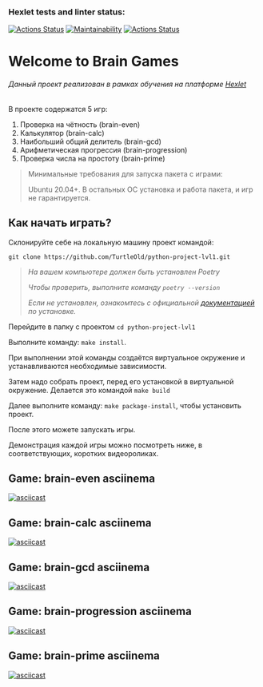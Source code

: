 ### Hexlet tests and linter status:
[![Actions Status](https://github.com/TurtleOld/python-project-lvl1/workflows/hexlet-check/badge.svg)](https://github.com/TurtleOld/python-project-lvl1/actions)
[![Maintainability](https://api.codeclimate.com/v1/badges/f190ea9be7f732331bb2/maintainability)](https://codeclimate.com/github/TurtleOld/python-project-lvl1/maintainability)
[![Actions Status](https://github.com/TurtleOld/python-project-lvl1/workflows/brain-games/badge.svg)](https://github.com/TurtleOld/python-project-lvl1/actions)

# Welcome to Brain Games

###### *Данный проект реализован в рамках обучения на платформе* [Hexlet](https://ru.hexlet.io/)

В проекте содержатся 5 игр: 
1. Проверка на чётность (brain-even)
2. Калькулятор (brain-calc)
3. Наибольший общий делитель (brain-gcd)
4. Арифметическая прогрессия (brain-progression)
5. Проверка числа на простоту (brain-prime)


>Минимальные требования для запуска пакета с играми:
>
>Ubuntu 20.04+. В остальных ОС установка и работа пакета, и игр не гарантируется.



## Как начать играть?
Склонируйте себе на локальную машину проект командой:

`git clone https://github.com/TurtleOld/python-project-lvl1.git`

>*На вашем компьютере должен быть установлен Poetry*
>
>*Чтобы проверить, выполните команду `poetry --version`*
>
>*Если не установлен, ознакомтесь с официальной [документацией](https://python-poetry.org/docs/) по установке.*

Перейдите в папку с проектом `cd python-project-lvl1`

Выполните команду: `make install`.

При выполнении этой команды создаётся виртуальное окружение и устанавливаются необходимые зависимости.

Затем надо собрать проект, перед его установкой в виртуальной окружение. 
Делается это командой `make build`

Далее выполните команду: `make package-install`, чтобы установить проект.

После этого можете запускать игры.

Демонстрация каждой игры можно посмотреть ниже, в соответствующих, коротких видеороликах.


## Game: brain-even asciinema
[![asciicast](https://asciinema.org/a/447807.svg)](https://asciinema.org/a/447807)

## Game: brain-calc asciinema
[![asciicast](https://asciinema.org/a/447810.svg)](https://asciinema.org/a/447810)

## Game: brain-gcd asciinema
[![asciicast](https://asciinema.org/a/447812.svg)](https://asciinema.org/a/447812)

## Game: brain-progression asciinema
[![asciicast](https://asciinema.org/a/447813.svg)](https://asciinema.org/a/447813)

## Game: brain-prime asciinema
[![asciicast](https://asciinema.org/a/447814.svg)](https://asciinema.org/a/447814)
